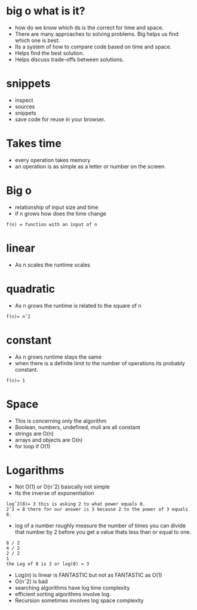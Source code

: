 # big o what is it?
- how do we know which ds is the correct for time and space.
- There are many approaches to solving problems. Big helps us find which one is best.
- Its a system of how to compare code based on time and space.
- Helps find the best solution.
- Helps discuss trade-offs between solutions.

# snippets
- inspect
- sources
- snippets
- save code for reuse in your browser.

# Takes time
- every operation takes memory
- an operation is as simple as a letter or number on the screen.

# Big o
- relationship of input size and time
- if n grows how does the time change
```
f(n) = function with an input of n

```

# linear
- As n scales the runtime scales
# quadratic
- As n grows the runtime is related to the square of n
```
f(n)= nˆ2
```
# constant
- As n grows runtime stays the same
- when there is a definite limit to the number of operations its probably constant.
```
f(n)= 1
```

# Space
- This is concerning only the algorithm
- Boolean, numbers, undefined, mull are all constant
- strings are O(n)
- arrays and objects are O(n)
- for loop if O(1)

# Logarithms
- Not O(1) or O(nˆ2) basically not simple
- Its the inverse of exponentiation
```
logˇ2(8)= 3 this is asking 2 to what power equals 8. 
2ˆ3 = 8 there for our answer is 3 because 2 to the power of 3 equals 8. 
```
- log of a number roughly measure the number of times you can divide that number by 2 before you get a value thats less than or equal to one.
```
8 / 2
4 / 2
2 / 2
1
the Log of 8 is 3 or log(8) = 3
```
- Log(n) is linear is FANTASTIC but not as FANTASTIC as O(1)
- O(nˆ2) is bad
- searching algorithms have log time complexity
- efficient sorting algorithms involve log.
- Recursion sometimes involves log space complexity
